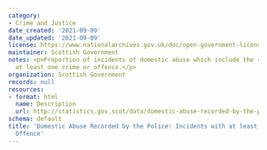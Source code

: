 ```yaml
---
category:
- Crime and Justice
date_created: '2021-09-09'
date_updated: '2021-09-09'
license: https://www.nationalarchives.gov.uk/doc/open-government-licence/version/3/
maintainer: Scottish Government
notes: <p>Proportion of incidents of domestic abuse which include the recording of
  at least one crime or offence.</p>
organization: Scottish Government
records: null
resources:
- format: html
  name: Description
  url: http://statistics.gov.scot/data/domestic-abuse-recorded-by-the-police-incidents-with-a-crime-or-offence
schema: default
title: 'Domestic Abuse Recorded by the Police: Incidents with at least one Crime or
  Offence'
---
```

